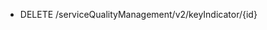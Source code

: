 <!--
    ATTENTION: This file was generated via gradle!
               Do NOT manually edit this file! Any such changes will be overwritten!
-->

* DELETE /serviceQualityManagement/v2/keyIndicator/{id}
